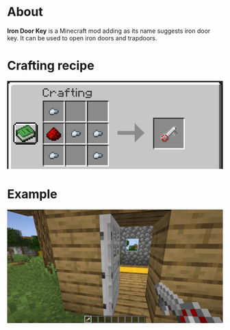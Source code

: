 # About
**Iron Door Key** is a Minecraft mod adding as its name suggests iron door key. It can be used to open iron doors and trapdoors.

# Crafting recipe

![](https://raw.githubusercontent.com/mt1006/mc-irondoorkey-mod/_common/screenshots/crafting.png)

# Example

![](https://raw.githubusercontent.com/mt1006/mc-irondoorkey-mod/_common/screenshots/example1.png)